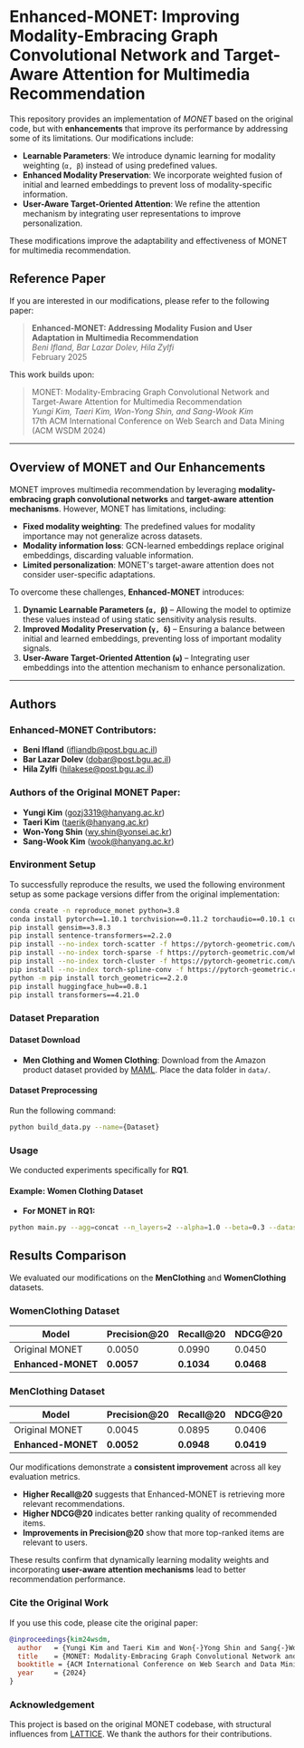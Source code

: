 # Enhanced-MONET: Improving Modality-Embracing Graph Convolutional Network and Target-Aware Attention for Multimedia Recommendation

This repository provides an implementation of *MONET* based on the original code, but with **enhancements** that improve its performance by addressing some of its limitations. Our modifications include:

- **Learnable Parameters**: We introduce dynamic learning for modality weighting (`α, β`) instead of using predefined values.
- **Enhanced Modality Preservation**: We incorporate weighted fusion of initial and learned embeddings to prevent loss of modality-specific information.
- **User-Aware Target-Oriented Attention**: We refine the attention mechanism by integrating user representations to improve personalization.

These modifications improve the adaptability and effectiveness of MONET for multimedia recommendation.

## Reference Paper

If you are interested in our modifications, please refer to the following paper:

> **Enhanced-MONET: Addressing Modality Fusion and User Adaptation in Multimedia Recommendation**  
> *Beni Ifland, Bar Lazar Dolev, Hila Zylfi*  
> February 2025

This work builds upon:

> MONET: Modality-Embracing Graph Convolutional Network and Target-Aware Attention for Multimedia Recommendation  
> *Yungi Kim, Taeri Kim, Won-Yong Shin, and Sang-Wook Kim*  
> 17th ACM International Conference on Web Search and Data Mining (ACM WSDM 2024)

---

## Overview of MONET and Our Enhancements

MONET improves multimedia recommendation by leveraging **modality-embracing graph convolutional networks** and **target-aware attention mechanisms**. However, MONET has limitations, including:
- **Fixed modality weighting**: The predefined values for modality importance may not generalize across datasets.
- **Modality information loss**: GCN-learned embeddings replace original embeddings, discarding valuable information.
- **Limited personalization**: MONET's target-aware attention does not consider user-specific adaptations.

To overcome these challenges, **Enhanced-MONET** introduces:
1. **Dynamic Learnable Parameters (`α, β`)** – Allowing the model to optimize these values instead of using static sensitivity analysis results.
2. **Improved Modality Preservation (`γ, δ`)** – Ensuring a balance between initial and learned embeddings, preventing loss of important modality signals.
3. **User-Aware Target-Oriented Attention (`ω`)** – Integrating user embeddings into the attention mechanism to enhance personalization.

---

## Authors

### Enhanced-MONET Contributors:
- **Beni Ifland**  ([ifliandb@post.bgu.ac.il](mailto:ifliandb@post.bgu.ac.il))
- **Bar Lazar Dolev** ([dobar@post.bgu.ac.il](mailto:dobar@post.bgu.ac.il))
- **Hila Zylfi** ([hilakese@post.bgu.ac.il](mailto:hilakese@post.bgu.ac.il))

### Authors of the Original MONET Paper:
- **Yungi Kim** ([gozj3319@hanyang.ac.kr](mailto:gozj3319@hanyang.ac.kr))
- **Taeri Kim** ([taerik@hanyang.ac.kr](mailto:taerik@hanyang.ac.kr))
- **Won-Yong Shin** ([wy.shin@yonsei.ac.kr](mailto:wy.shin@yonsei.ac.kr))
- **Sang-Wook Kim** ([wook@hanyang.ac.kr](mailto:wook@hanyang.ac.kr))

### Environment Setup

To successfully reproduce the results, we used the following environment setup as some package versions differ from the original implementation:

```bash
conda create -n reproduce_monet python=3.8
conda install pytorch==1.10.1 torchvision==0.11.2 torchaudio==0.10.1 cudatoolkit=11.3 -c pytorch -c conda-forge
pip install gensim==3.8.3
pip install sentence-transformers==2.2.0
pip install --no-index torch-scatter -f https://pytorch-geometric.com/whl/torch-1.10.1+cu113.html
pip install --no-index torch-sparse -f https://pytorch-geometric.com/whl/torch-1.10.1+cu113.html
pip install --no-index torch-cluster -f https://pytorch-geometric.com/whl/torch-1.10.1+cu113.html
pip install --no-index torch-spline-conv -f https://pytorch-geometric.com/whl/torch-1.10.1+cu113.html
python -m pip install torch_geometric==2.2.0
pip install huggingface_hub==0.8.1
pip install transformers==4.21.0
```

### Dataset Preparation

#### Dataset Download

- **Men Clothing and Women Clothing**: Download from the Amazon product dataset provided by [MAML](https://github.com/liufancs/MAML). Place the data folder in `data/`.

#### Dataset Preprocessing

Run the following command:

```bash
python build_data.py --name={Dataset}
```

### Usage

We conducted experiments specifically for **RQ1**.

#### Example: Women Clothing Dataset

- **For MONET in RQ1:**

```bash
python main.py --agg=concat --n_layers=2 --alpha=1.0 --beta=0.3 --dataset=WomenClothing --model_name=MONET_2_10_3
```

## Results Comparison

We evaluated our modifications on the **MenClothing** and **WomenClothing** datasets.

### **WomenClothing Dataset**
| Model             | Precision@20 | Recall@20 | NDCG@20 |
|------------------|------------|----------|---------|
| Original MONET  | 0.0050      | 0.0990   | 0.0450  |
| **Enhanced-MONET** | **0.0057**  | **0.1034** | **0.0468** |

### **MenClothing Dataset**
| Model             | Precision@20 | Recall@20 | NDCG@20 |
|------------------|------------|----------|---------|
| Original MONET  | 0.0045      | 0.0895   | 0.0406  |
| **Enhanced-MONET** | **0.0052**  | **0.0948** | **0.0419** |

Our modifications demonstrate a **consistent improvement** across all key evaluation metrics.  
- **Higher Recall@20** suggests that Enhanced-MONET is retrieving more relevant recommendations.  
- **Higher NDCG@20** indicates better ranking quality of recommended items.  
- **Improvements in Precision@20** show that more top-ranked items are relevant to users.

These results confirm that dynamically learning modality weights and incorporating **user-aware attention mechanisms** lead to better recommendation performance.

### Cite the Original Work

If you use this code, please cite the original paper:

```bibtex
@inproceedings{kim24wsdm,
  author   = {Yungi Kim and Taeri Kim and Won{-}Yong Shin and Sang{-}Wook Kim},
  title    = {MONET: Modality-Embracing Graph Convolutional Network and Target-Aware Attention for Multimedia Recommendation},
  booktitle = {ACM International Conference on Web Search and Data Mining (ACM WSDM 2024)},
  year     = {2024}
}
```

### Acknowledgement

This project is based on the original MONET codebase, with structural influences from [LATTICE](https://github.com/CRIPAC-DIG/LATTICE). We thank the authors for their contributions.

